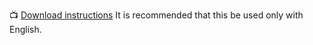 📺 [Download instructions](https://www.youtube.com/watch?v=QYfmLjLHDMg)
It is recommended that this be used only with English.
